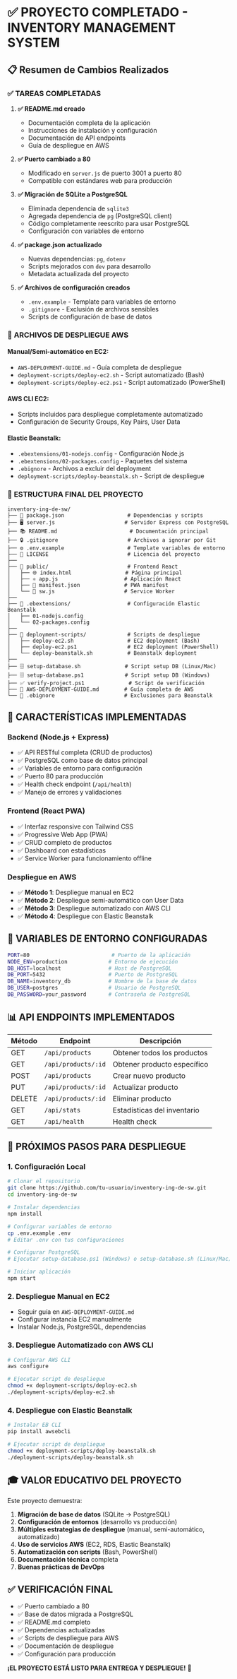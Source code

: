 # ✅ PROYECTO COMPLETADO - INVENTORY MANAGEMENT SYSTEM

## 📋 Resumen de Cambios Realizados

### ✅ **TAREAS COMPLETADAS**

1. **✅ README.md creado**
   - Documentación completa de la aplicación
   - Instrucciones de instalación y configuración
   - Documentación de API endpoints
   - Guía de despliegue en AWS

2. **✅ Puerto cambiado a 80**
   - Modificado en `server.js` de puerto 3001 a puerto 80
   - Compatible con estándares web para producción

3. **✅ Migración de SQLite a PostgreSQL**
   - Eliminada dependencia de `sqlite3`
   - Agregada dependencia de `pg` (PostgreSQL client)
   - Código completamente reescrito para usar PostgreSQL
   - Configuración con variables de entorno

4. **✅ package.json actualizado**
   - Nuevas dependencias: `pg`, `dotenv`
   - Scripts mejorados con `dev` para desarrollo
   - Metadata actualizada del proyecto

5. **✅ Archivos de configuración creados**
   - `.env.example` - Template para variables de entorno
   - `.gitignore` - Exclusión de archivos sensibles
   - Scripts de configuración de base de datos

### 🚀 **ARCHIVOS DE DESPLIEGUE AWS**

#### **Manual/Semi-automático en EC2:**
- `AWS-DEPLOYMENT-GUIDE.md` - Guía completa de despliegue
- `deployment-scripts/deploy-ec2.sh` - Script automatizado (Bash)
- `deployment-scripts/deploy-ec2.ps1` - Script automatizado (PowerShell)

#### **AWS CLI EC2:**
- Scripts incluidos para despliegue completamente automatizado
- Configuración de Security Groups, Key Pairs, User Data

#### **Elastic Beanstalk:**
- `.ebextensions/01-nodejs.config` - Configuración Node.js
- `.ebextensions/02-packages.config` - Paquetes del sistema
- `.ebignore` - Archivos a excluir del deployment
- `deployment-scripts/deploy-beanstalk.sh` - Script de despliegue

### 📁 **ESTRUCTURA FINAL DEL PROYECTO**

```
inventory-ing-de-sw/
├── 📄 package.json                    # Dependencias y scripts
├── 🖥️ server.js                      # Servidor Express con PostgreSQL
├── 📚 README.md                       # Documentación principal
├── 🔒 .gitignore                      # Archivos a ignorar por Git
├── ⚙️ .env.example                    # Template variables de entorno
├── 📜 LICENSE                         # Licencia del proyecto
├── 
├── 📁 public/                         # Frontend React
│   ├── 🌐 index.html                 # Página principal
│   ├── ⚛️ app.js                     # Aplicación React
│   ├── 📱 manifest.json              # PWA manifest
│   └── 🔧 sw.js                      # Service Worker
├── 
├── 📁 .ebextensions/                  # Configuración Elastic Beanstalk
│   ├── 01-nodejs.config
│   └── 02-packages.config
├── 
├── 📁 deployment-scripts/             # Scripts de despliegue
│   ├── deploy-ec2.sh                 # EC2 deployment (Bash)
│   ├── deploy-ec2.ps1                # EC2 deployment (PowerShell)
│   └── deploy-beanstalk.sh           # Beanstalk deployment
├── 
├── 🗄️ setup-database.sh              # Script setup DB (Linux/Mac)
├── 🗄️ setup-database.ps1             # Script setup DB (Windows)
├── ✅ verify-project.ps1              # Script de verificación
├── 📖 AWS-DEPLOYMENT-GUIDE.md        # Guía completa de AWS
└── 🚫 .ebignore                      # Exclusiones para Beanstalk
```

## 🎯 **CARACTERÍSTICAS IMPLEMENTADAS**

### **Backend (Node.js + Express)**
- ✅ API RESTful completa (CRUD de productos)
- ✅ PostgreSQL como base de datos principal
- ✅ Variables de entorno para configuración
- ✅ Puerto 80 para producción
- ✅ Health check endpoint (`/api/health`)
- ✅ Manejo de errores y validaciones

### **Frontend (React PWA)**
- ✅ Interfaz responsive con Tailwind CSS
- ✅ Progressive Web App (PWA)
- ✅ CRUD completo de productos
- ✅ Dashboard con estadísticas
- ✅ Service Worker para funcionamiento offline

### **Despliegue en AWS**
- ✅ **Método 1**: Despliegue manual en EC2
- ✅ **Método 2**: Despliegue semi-automático con User Data
- ✅ **Método 3**: Despliegue automatizado con AWS CLI
- ✅ **Método 4**: Despliegue con Elastic Beanstalk

## 🔧 **VARIABLES DE ENTORNO CONFIGURADAS**

```bash
PORT=80                          # Puerto de la aplicación
NODE_ENV=production             # Entorno de ejecución
DB_HOST=localhost               # Host de PostgreSQL
DB_PORT=5432                    # Puerto de PostgreSQL  
DB_NAME=inventory_db            # Nombre de la base de datos
DB_USER=postgres                # Usuario de PostgreSQL
DB_PASSWORD=your_password       # Contraseña de PostgreSQL
```

## 📊 **API ENDPOINTS IMPLEMENTADOS**

| Método | Endpoint | Descripción |
|---------|----------|-------------|
| GET | `/api/products` | Obtener todos los productos |
| GET | `/api/products/:id` | Obtener producto específico |
| POST | `/api/products` | Crear nuevo producto |
| PUT | `/api/products/:id` | Actualizar producto |
| DELETE | `/api/products/:id` | Eliminar producto |
| GET | `/api/stats` | Estadísticas del inventario |
| GET | `/api/health` | Health check |

## 🚀 **PRÓXIMOS PASOS PARA DESPLIEGUE**

### **1. Configuración Local**
```bash
# Clonar el repositorio
git clone https://github.com/tu-usuario/inventory-ing-de-sw.git
cd inventory-ing-de-sw

# Instalar dependencias
npm install

# Configurar variables de entorno
cp .env.example .env
# Editar .env con tus configuraciones

# Configurar PostgreSQL
# Ejecutar setup-database.ps1 (Windows) o setup-database.sh (Linux/Mac)

# Iniciar aplicación
npm start
```

### **2. Despliegue Manual en EC2**
- Seguir guía en `AWS-DEPLOYMENT-GUIDE.md`
- Configurar instancia EC2 manualmente
- Instalar Node.js, PostgreSQL, dependencias

### **3. Despliegue Automatizado con AWS CLI**
```bash
# Configurar AWS CLI
aws configure

# Ejecutar script de despliegue
chmod +x deployment-scripts/deploy-ec2.sh
./deployment-scripts/deploy-ec2.sh
```

### **4. Despliegue con Elastic Beanstalk**
```bash
# Instalar EB CLI
pip install awsebcli

# Ejecutar script de despliegue
chmod +x deployment-scripts/deploy-beanstalk.sh
./deployment-scripts/deploy-beanstalk.sh
```

## 🎓 **VALOR EDUCATIVO DEL PROYECTO**

Este proyecto demuestra:

1. **Migración de base de datos** (SQLite → PostgreSQL)
2. **Configuración de entornos** (desarrollo vs producción)
3. **Múltiples estrategias de despliegue** (manual, semi-automático, automatizado)
4. **Uso de servicios AWS** (EC2, RDS, Elastic Beanstalk)
5. **Automatización con scripts** (Bash, PowerShell)
6. **Documentación técnica** completa
7. **Buenas prácticas de DevOps**

## ✅ **VERIFICACIÓN FINAL**

- ✅ Puerto cambiado a 80
- ✅ Base de datos migrada a PostgreSQL
- ✅ README.md completo
- ✅ Dependencias actualizadas
- ✅ Scripts de despliegue para AWS
- ✅ Documentación de despliegue
- ✅ Configuración para producción

**¡EL PROYECTO ESTÁ LISTO PARA ENTREGA Y DESPLIEGUE!** 🎉